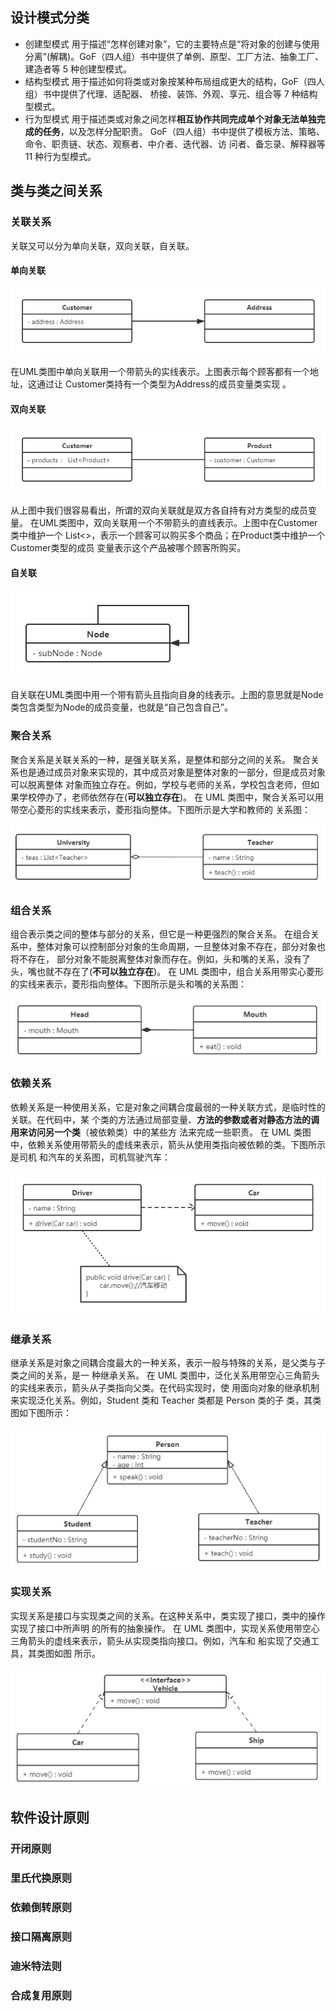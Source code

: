 ##   设计模式分类

* 创建型模式
  用于描述“怎样创建对象”，它的主要特点是“将对象的创建与使用分离”(解耦)。GoF（四人组）书中提供了单例、原型、工厂方法、抽象工厂、建造者等 5 种创建型模式。
* 结构型模式
  用于描述如何将类或对象按某种布局组成更大的结构，GoF（四人组）书中提供了代理、适配器、
  桥接、装饰、外观、享元、组合等 7 种结构型模式。
* 行为型模式
  用于描述类或对象之间怎样**相互协作共同完成单个对象无法单独完成的任务**，以及怎样分配职责。
  GoF（四人组）书中提供了模板方法、策略、命令、职责链、状态、观察者、中介者、迭代器、访
  问者、备忘录、解释器等 11 种行为型模式。  

## 类与类之间关系

### 关联关系

关联又可以分为单向关联，双向关联，自关联。

#### 单向关联

![image-20210713171428714](pic/image-20210713171428714.png)

在UML类图中单向关联用一个带箭头的实线表示。上图表示每个顾客都有一个地址，这通过让
Customer类持有一个类型为Address的成员变量类实现 。

#### 双向关联  

![image-20210713171454012](pic/image-20210713171454012.png)

从上图中我们很容易看出，所谓的双向关联就是双方各自持有对方类型的成员变量。
在UML类图中，双向关联用一个不带箭头的直线表示。上图中在Customer类中维护一个
List<<Product>>，表示一个顾客可以购买多个商品；在Product类中维护一个Customer类型的成员
变量表示这个产品被哪个顾客所购买。  

#### 自关联

![image-20210713171506669](pic/image-20210713171506669.png)

自关联在UML类图中用一个带有箭头且指向自身的线表示。上图的意思就是Node类包含类型为Node的成员变量，也就是“自己包含自己”。  

### 聚合关系

聚合关系是关联关系的一种，是强关联关系，是整体和部分之间的关系。
聚合关系也是通过成员对象来实现的，其中成员对象是整体对象的一部分，但是成员对象可以脱离整体
对象而独立存在。例如，学校与老师的关系，学校包含老师，但如果学校停办了，老师依然存在(**可以独立存在**)。
在 UML 类图中，聚合关系可以用带空心菱形的实线来表示，菱形指向整体。下图所示是大学和教师的
关系图：  

![image-20210713172219701](pic/image-20210713172219701.png)

### 组合关系

组合表示类之间的整体与部分的关系，但它是一种更强烈的聚合关系。
在组合关系中，整体对象可以控制部分对象的生命周期，一旦整体对象不存在，部分对象也将不存在，
部分对象不能脱离整体对象而存在。例如，头和嘴的关系，没有了头，嘴也就不存在了(**不可以独立存在**)。
在 UML 类图中，组合关系用带实心菱形的实线来表示，菱形指向整体。下图所示是头和嘴的关系图：  

![image-20210713172233092](pic/image-20210713172233092.png)

### 依赖关系  

依赖关系是一种使用关系，它是对象之间耦合度最弱的一种关联方式，是临时性的关联。在代码中，某
个类的方法通过局部变量、**方法的参数或者对静态方法的调用来访问另一个类**（被依赖类）中的某些方
法来完成一些职责。
在 UML 类图中，依赖关系使用带箭头的虚线来表示，箭头从使用类指向被依赖的类。下图所示是司机
和汽车的关系图，司机驾驶汽车：  

![image-20210713172542628](pic/image-20210713172542628.png)

### 继承关系

继承关系是对象之间耦合度最大的一种关系，表示一般与特殊的关系，是父类与子类之间的关系，是一
种继承关系。
在 UML 类图中，泛化关系用带空心三角箭头的实线来表示，箭头从子类指向父类。在代码实现时，使
用面向对象的继承机制来实现泛化关系。例如，Student 类和 Teacher 类都是 Person 类的子
类，其类图如下图所示：  

![image-20210713172553502](pic/image-20210713172553502.png)

### 实现关系

实现关系是接口与实现类之间的关系。在这种关系中，类实现了接口，类中的操作实现了接口中所声明
的所有的抽象操作。
在 UML 类图中，实现关系使用带空心三角箭头的虚线来表示，箭头从实现类指向接口。例如，汽车和
船实现了交通工具，其类图如图 所示。  

![image-20210713172709173](pic/image-20210713172709173.png)

## 软件设计原则

### 开闭原则  

### 里氏代换原则  

### 依赖倒转原则  

### 接口隔离原则  

### 迪米特法则  

### 合成复用原则  
